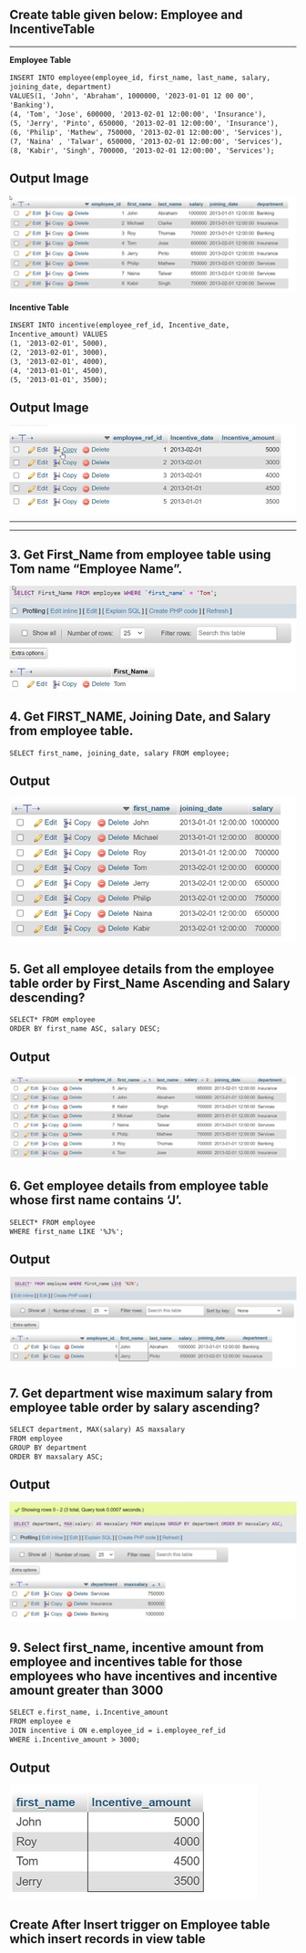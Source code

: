 ## Create table given below: Employee and IncentiveTable

<hr>

**Employee Table**

```
INSERT INTO employee(employee_id, first_name, last_name, salary, joining_date, department)
VALUES(1, 'John', 'Abraham', 1000000, '2023-01-01 12 00 00', 'Banking'),
(4, 'Tom', 'Jose', 600000, '2013-02-01 12:00:00', 'Insurance'),
(5, 'Jerry', 'Pinto', 650000, '2013-02-01 12:00:00', 'Insurance'),
(6, 'Philip', 'Mathew', 750000, '2013-02-01 12:00:00', 'Services'),
(7, 'Naina' , 'Talwar', 650000, '2013-02-01 12:00:00', 'Services'),
(8, 'Kabir', 'Singh', 700000, '2013-02-01 12:00:00', 'Services');
```

## Output Image

![Output-image](emp.png)

**Incentive Table**

```
INSERT INTO incentive(employee_ref_id, Incentive_date, Incentive_amount) VALUES
(1, '2013-02-01', 5000),
(2, '2013-02-01', 3000),
(3, '2013-02-01', 4000),
(4, '2013-01-01', 4500),
(5, '2013-01-01', 3500);
```

## Output Image

![Output-image](incentive.png)

<hr>
<hr>

## 3. Get First_Name from employee table using Tom name “Employee Name”.

![Output-image](q3.png)

## 4. Get FIRST_NAME, Joining Date, and Salary from employee table.

```
SELECT first_name, joining_date, salary FROM employee;
```

## Output

![Output-image](q4.png)

## 5. Get all employee details from the employee table order by First_Name Ascending and Salary descending?

```
SELECT* FROM employee
ORDER BY first_name ASC, salary DESC;
```

## Output

![Output-image](q5.png)

## 6. Get employee details from employee table whose first name contains ‘J’.

```
SELECT* FROM employee
WHERE first_name LIKE '%J%';
```

## Output

![Output-image](q6.png)

## 7. Get department wise maximum salary from employee table order by salary ascending?

```
SELECT department, MAX(salary) AS maxsalary
FROM employee
GROUP BY department
ORDER BY maxsalary ASC;
```

## Output

![Output-image](q7.png)

## 9. Select first_name, incentive amount from employee and incentives table for those employees who have incentives and incentive amount greater than 3000

```
SELECT e.first_name, i.Incentive_amount
FROM employee e
JOIN incentive i ON e.employee_id = i.employee_ref_id
WHERE i.Incentive_amount > 3000;
```

## Output

![Output-image](q9.png)

## Create After Insert trigger on Employee table which insert records in view table


